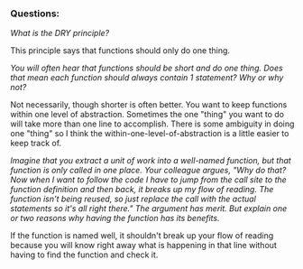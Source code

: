 
### Questions:

<em>What is the DRY principle?</em>

This principle says that functions should only do one thing.

<em>You will often hear that functions should be short and do one thing. Does that mean each function should always contain 1 statement? Why or why not?</em>

Not necessarily, though shorter is often better. You want to keep functions within one level of abstraction. Sometimes the one "thing" you want to do will take more than one line to accomplish. There is some ambiguity in doing one "thing" so I think the within-one-level-of-abstraction is a little easier to keep track of. 

<em>Imagine that you extract a unit of work into a well-named function, but that function is only called in one place. Your colleague argues, "Why do that? Now when I want to follow the code I have to jump from the call site to the function definition and then back, it breaks up my flow of reading. The function isn't being reused, so just replace the call with the actual statements so it's all right there." The argument has merit. But explain one or two reasons why having the function has its benefits.</em>

If the function is named well, it shouldn't break up your flow of reading because you will know right away what is happening in that line without having to find the function and check it. 
